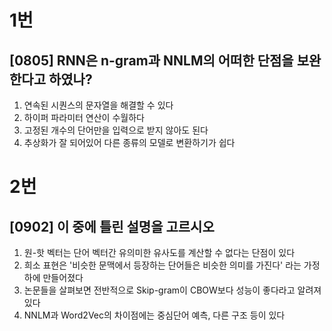 # 1번

## [0805] RNN은 n-gram과 NNLM의 어떠한 단점을 보완한다고 하였나?

1. 연속된 시퀀스의 문자열을 해결할 수 있다
2. 하이퍼 파라미터 연산이 수월하다
3. 고정된 개수의 단어만을 입력으로 받지 않아도 된다
4. 추상화가 잘 되어있어 다른 종류의 모델로 변환하기가 쉽다

# 2번

## [0902] 이 중에 틀린 설명을 고르시오

1. 원-핫 벡터는 단어 벡터간 유의미한 유사도를 계산할 수 없다는 단점이 있다
2. 희소 표현은 '비슷한 문맥에서 등장하는 단어들은 비슷한 의미를 가진다' 라는 가정하에 만들어졌다
3. 논문들을 살펴보면 전반적으로 Skip-gram이 CBOW보다 성능이 좋다라고 알려져있다
4. NNLM과 Word2Vec의 차이점에는 중심단어 예측, 다른 구조 등이 있다

